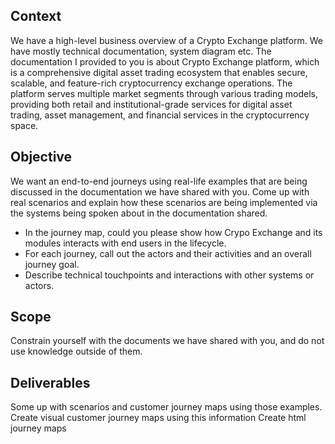 ## Context
We have a high-level business overview of a Crypto Exchange platform. We have mostly technical documentation, system diagram etc.
The documentation I provided to you is about Crypto Exchange platform, which is a comprehensive digital asset trading ecosystem that enables secure, scalable, and feature-rich cryptocurrency exchange operations. The platform serves multiple market segments through various trading models, providing both retail and institutional-grade services for digital asset trading, asset management, and financial services in the cryptocurrency space.
## Objective
We want an end-to-end journeys using real-life examples that are being discussed in the documentation we have shared with you. Come up with real scenarios and explain how these scenarios are being implemented via the systems being spoken about in the documentation shared.

* In the journey map, could you please show how Crypo Exchange and its modules interacts with end users in the lifecycle.
* For each journey, call out the actors and their activities and an overall journey goal.
* Describe technical touchpoints and interactions with other systems or actors.
## Scope
Constrain yourself with the documents we have shared with you, and do not use knowledge outside of them.
## Deliverables
Some up with scenarios and customer journey maps using those examples.
Create visual customer journey maps using this information
Create html journey maps
